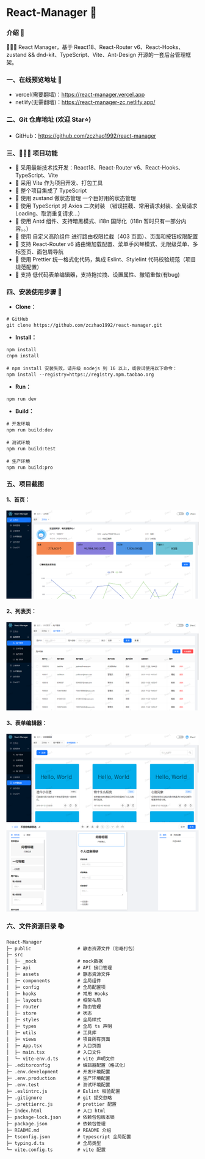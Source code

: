 # React-Manager 🚀

### 介绍 📖

🚀🚀🚀 React Manager，基于 React18、React-Router v6、React-Hooks、zustand && dnd-kit、TypeScript、Vite、Ant-Design 开源的一套后台管理框架。

### 一、在线预览地址 👀

- vercel(需要翻墙)：https://react-manager.vercel.app
- netlify(无需翻墙)：https://react-manager-zc.netlify.app/

### 二、Git 仓库地址 (欢迎 Star⭐)

- GitHub：https://github.com/zczhao1992/react-manager

### 三、🔨🔨🔨 项目功能

- 🚀 采用最新技术找开发：React18、React-Router v6、React-Hooks、TypeScript、Vite
- 🚀 采用 Vite 作为项目开发、打包工具
- 🚀 整个项目集成了 TypeScript
- 🚀 使用 zustand 做状态管理 一个巨好用的状态管理
- 🚀 使用 TypeScript 对 Axios 二次封装 （错误拦截、常用请求封装、全局请求 Loading、取消重复请求…）
- 🚀 使用 Antd 组件、支持暗黑模式、i18n 国际化（i18n 暂时只有一部分内容。。）
- 🚀 使用 自定义高阶组件 进行路由权限拦截（403 页面）、页面和按钮权限配置
- 🚀 支持 React-Router v6 路由懒加载配置、菜单手风琴模式、无限级菜单、多标签页、面包屑导航
- 🚀 使用 Prettier 统一格式化代码，集成 Eslint、Stylelint 代码校验规范（项目规范配置）
- 🚀 支持 低代码表单编辑器，支持拖拉拽、设置属性、撤销重做(有bug)

### 四、安装使用步骤 📑

- **Clone：**

```text
# GitHub
git clone https://github.com/zczhao1992/react-manager.git
```

- **Install：**

```text
npm install
cnpm install

# npm install 安装失败，请升级 nodejs 到 16 以上，或尝试使用以下命令：
npm install --registry=https://registry.npm.taobao.org
```

- **Run：**

```text
npm run dev
```

- **Build：**

```text
# 开发环境
npm run build:dev

# 测试环境
npm run build:test

# 生产环境
npm run build:pro
```

### 五、项目截图

#### 1、首页：

![react-home-light](./src/assets/images/home_show.png)

#### 2、列表页：

![react-list-light](./src/assets/images/list_show.png)

#### 3、表单编辑器：

![react-lowcode-light](./src/assets/images/lowcode_show.png)
![react-lowcode-light](./src/assets/images/editor_show.png)

### 六、文件资源目录 📚

```text
React-Manager
├─ public                 # 静态资源文件（忽略打包）
├─ src
│  ├─ _mock               # mock数据
│  ├─ api                 # API 接口管理
│  ├─ assets              # 静态资源文件
│  ├─ components          # 全局组件
│  ├─ config              # 全局配置项
│  ├─ hooks               # 常用 Hooks
│  ├─ layouts             # 框架布局
│  ├─ router              # 路由管理
│  ├─ store               # 状态
│  ├─ styles              # 全局样式
│  ├─ types               # 全局 ts 声明
│  ├─ utils               # 工具库
│  ├─ views               # 项目所有页面
│  ├─ App.tsx             # 入口页面
│  ├─ main.tsx            # 入口文件
│  └─ vite-env.d.ts       # vite 声明文件
├─ .editorconfig          # 编辑器配置（格式化）
├─ .env.development       # 开发环境配置
├─ .env.production        # 生产环境配置
├─ .env.test              # 测试环境配置
├─ .eslintrc.js           # Eslint 校验配置
├─ .gitignore             # git 提交忽略
├─ .prettierrc.js         # prettier 配置
├─ index.html             # 入口 html
├─ package-lock.json      # 依赖包包版本锁
├─ package.json           # 依赖包管理
├─ README.md              # README 介绍
├─ tsconfig.json          # typescript 全局配置
├─ typing.d.ts            # 全局类型
└─ vite.config.ts         # vite 配置
```
